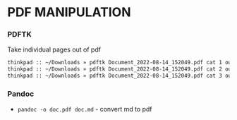 # PDF MANIPULATION

### PDFTK
Take individual pages out of pdf
```bash
thinkpad :: ~/Downloads » pdftk Document_2022-08-14_152049.pdf cat 1 output subvencija/karmen_spagnolo.pdf
thinkpad :: ~/Downloads » pdftk Document_2022-08-14_152049.pdf cat 2 output subvencija/brigita_spagnolo.pdf
thinkpad :: ~/Downloads » pdftk Document_2022-08-14_152049.pdf cat 3 output subvencija/darjo_spagnolo.pdf
```

### Pandoc
- `pandoc -o doc.pdf doc.md` - convert md to pdf

